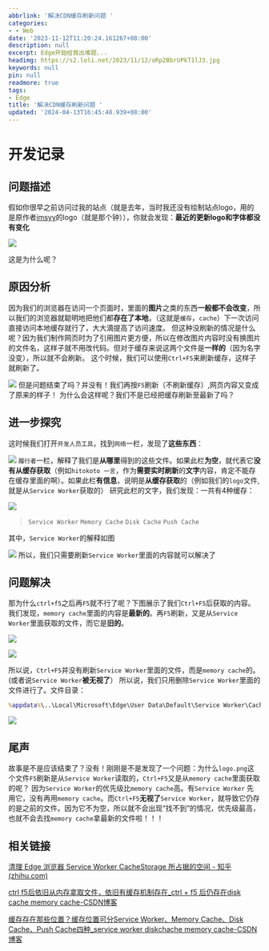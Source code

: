 ```yaml
---
abbrlink: '解决CDN缓存刷新问题 '
categories:
- - Web
date: '2023-11-12T11:20:24.161267+08:00'
description: null
excerpt: Edge开始给我出难题...
headimg: https://s2.loli.net/2023/11/12/oRp2BbrUPkT1lJ3.jpg
keywords: null
pin: null
readmore: true
tags:
- Edge
title: '解决CDN缓存刷新问题 '
updated: '2024-04-13T16:45:48.939+08:00'
---
```

# 开发记录

## 问题描述

假如你很早之前访问过我的站点（就是去年，当时我还没有绘制站点logo，用的是原作者[imsyy](https://github.com/imsyy)的logo（就是那个钟）），你就会发现：**最近的更新logo和字体都没有变化**

![](https://s2.loli.net/2023/11/12/Wj9P4hv1zCfd75H.png)

这是为什么呢？

## 原因分析

因为我们的浏览器在访问一个页面时，里面的**图片**之类的东西**一般都不会改变**，所以我们的浏览器就聪明地把他们都**存在了本地**，（这就是`缓存`，`cache`）下一次访问直接访问本地缓存就行了，大大滴提高了访问速度。
但这种没刷新的情况是什么呢？因为我们制作网页时为了引用图片更方便，所以在修改图片内容时没有换图片的文件名，这样子就不用改代码。但对于缓存来说这两个文件是**一样的**（因为名字没变），所以就不会刷新。
这个时候，我们可以使用`Ctrl+F5`来刷新缓存，这样子就刷新了。

![](https://s2.loli.net/2023/11/12/ndb5gzNxW73mVlZ.png)
但是问题结束了吗？并没有！我们再按`F5`刷新（不刷新缓存）,网页内容又变成了原来的样子！
为什么会这样呢？我们不是已经把缓存刷新至最新了吗？

## 进一步探究

这时候我们打开`开发人员工具`，找到`网络`一栏，发现了**这些东西**：

![](https://s2.loli.net/2023/11/12/tYz9RPJVMmyaNrw.png)
`履行者`一栏，解释了我们是**从哪里**得到的这些文件。如果此栏**为空**，就代表它**没有从缓存获取**（例如`hitokoto 一言`，作为**需要实时刷新**的**文字**内容，肯定不能存在缓存里面的啊）。如果此栏**有信息**，说明是**从缓存获取**的（例如我们的`logo`文件,就是从`Service Worker`获取的）
研究此栏的文字，我们发现：一共有4种缓存：

![](https://s2.loli.net/2023/11/12/SzqO8Nlo7DQw3i6.png)

> `Service Worker`
> `Memory Cache`
> `Disk Cache`
> `Push Cache`

其中，`Service Worker`的解释如图

![](https://s2.loli.net/2023/11/12/biKNLs4MS2I71l3.png)
所以，我们只需要刷新`Service Worker`里面的内容就可以解决了

## 问题解决

那为什么`ctrl+f5`之后再`F5`就不行了呢？下图展示了我们`Ctrl+F5`后获取的内容。我们发现，`memory cache`里面的内容是**最新的**。再`F5`刷新，又是从`Service Worker`里面获取的文件，而它是**旧的**。

![](https://s2.loli.net/2023/11/12/SjkWAH7zbp3LNZa.png)

![](https://s2.loli.net/2023/11/12/gaMXizbuKZT76SP.png)

所以说，`Ctrl+F5`并没有刷新`Service Worker`里面的文件，而是`memory cache`的。(或者说`Service Worker`**被无视了**）
所以说，我们只用删除`Service Worker`里面的文件进行了。文件目录：

```cmd
%appdata%\..\Local\Microsoft\Edge\User Data\Default\Service Worker\CacheStorage
```

![](https://s2.loli.net/2023/11/12/wQAEfNP53oGduUs.png)

## 尾声

故事是不是应该结束了？没有！刚刚是不是发现了一个问题：为什么`logo.png`这个文件`F5`刷新是从`Service Worker`读取的，`Ctrl+F5`又是从`memory cache`里面获取的呢？
因为`Service Worker`的优先级比`memory cache`高。有`Service Worker` 先用它，没有再用`memory cache`。而`Ctrl+F5`**无视了**`Service Worker`，就导致它仍存的是之前的文件。因为它不为空，所以就不会出现“找不到”的情况，优先级最高，也就不会去找`memory cache`拿最新的文件啦！！！

## 相关链接

[清理 Edge 浏览器 Service Worker CacheStorage 所占据的空间 - 知乎 (zhihu.com)](https://zhuanlan.zhihu.com/p/613382188#:~:text=%25appdata%25..LocalMicrosoftEdgeUser%20DataDefaultService%20WorkerCacheStorage%20%E7%94%B1%E4%BA%8E%20Service%20workers,%E6%98%AF%E7%BD%91%E9%A1%B5%E7%BC%96%E7%A8%8B%E7%BC%93%E5%AD%98%E7%9A%84%E4%B8%80%E9%83%A8%E5%88%86%EF%BC%8C%E5%9C%A8%E6%B8%85%E7%90%86%E6%B5%8F%E8%A7%88%E5%99%A8%E7%9A%84%E7%BC%93%E5%AD%98%E3%80%81%E5%8E%86%E5%8F%B2%E8%AE%B0%E5%BD%95%E7%9A%84%E6%97%B6%E5%80%99%E6%98%AF%E4%B8%8D%E4%BC%9A%E8%A7%A6%E5%8F%8A%E8%BF%99%E4%B8%80%E9%83%A8%E5%88%86%E7%9A%84%E3%80%82%20%E5%A6%82%E6%9E%9C%E8%A6%81%E6%B8%85%E7%90%86%E6%9F%90%E4%B8%80%E4%B8%AA%E7%BD%91%E7%AB%99%E7%9A%84%20CacheStorage%EF%BC%8C%E5%B0%B1%E9%9C%80%E8%A6%81%E5%9C%A8%E5%AF%B9%E5%BA%94%E7%9A%84%E7%BD%91%E5%9D%80%E4%B8%AD%E5%94%A4%E8%B5%B7%20F12%20%E5%BC%80%E5%8F%91%E8%80%85%E5%B7%A5%E5%85%B7%EF%BC%8C%E5%9C%A8%20%E5%BA%94%E7%94%A8%E7%A8%8B%E5%BA%8F-%E5%82%A8%E5%AD%98-%E6%B8%85%E9%99%A4%E7%BD%91%E7%AB%99%E6%95%B0%E6%8D%AE%20%E8%BF%99%E4%B8%AA%E5%9C%B0%E6%96%B9%E6%9D%A5%E6%B8%85%E7%90%86%E3%80%82)

[ctrl f5后依旧从内存拿取文件，依旧有缓存机制存在\_ctrl + f5 后仍存在disk cache memory cache-CSDN博客](https://blog.csdn.net/weixin_42476799/article/details/89950355)

[缓存存在那些位置？缓存位置可分Service Worker、Memory Cache、Disk Cache、Push Cache四种\_service worker diskchache memory cache-CSDN博客](https://blog.csdn.net/m0_37217612/article/details/107942864)
